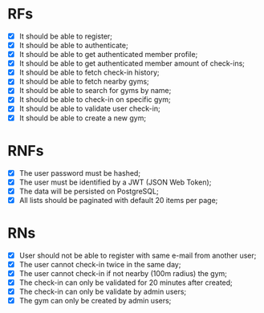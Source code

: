 # RFs

- [x] It should be able to register;
- [x] It should be able to authenticate;
- [x] It should be able to get authenticated member profile;
- [x] It should be able to get authenticated member amount of check-ins;
- [x] It should be able to fetch check-in history;
- [x] It should be able to fetch nearby gyms;
- [x] It should be able to search for gyms by name;
- [x] It should be able to check-in on specific gym;
- [x] It should be able to validate user check-in;
- [x] It should be able to create a new gym;

# RNFs

- [x] The user password must be hashed;
- [x] The user must be identified by a JWT (JSON Web Token);
- [x] The data will be persisted on PostgreSQL;
- [x] All lists should be paginated with default 20 items per page;

# RNs

- [x] User should not be able to register with same e-mail from another user;
- [x] The user cannot check-in twice in the same day;
- [x] The user cannot check-in if not nearby (100m radius) the gym;
- [x] The check-in can only be validated for 20 minutes after created;
- [x] The check-in can only be validate by admin users;
- [x] The gym can only be created by admin users;